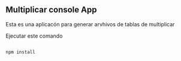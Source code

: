 ## Multiplicar console App

Esta es una aplicacón para generar arvhivos de tablas de multiplicar

Ejecutar este comando

```

npm install

```